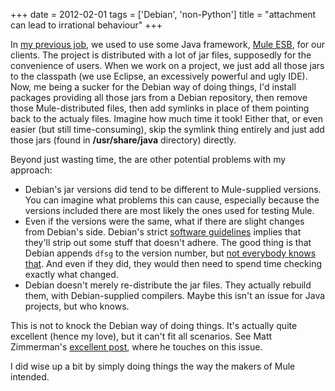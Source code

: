 +++
date = 2012-02-01
tags = ['Debian', 'non-Python']
title = "attachment can lead to irrational behaviour"
+++

In [my previous job], we used to use some Java framework, [Mule ESB],
for our clients. The project is distributed with a lot of jar files,
supposedly for the convenience of users. When we work on a project, we
just add all those jars to the classpath (we use Eclipse, an excessively
powerful and ugly IDE). Now, me being a sucker for the Debian way of
doing things, I\'d install packages providing all those jars from a
Debian repository, then remove those Mule-distributed files, then add
symlinks in place of them pointing back to the actualy files. Imagine
how much time it took! Either that, or even easier (but still
time-consuming), skip the symlink thing entirely and just add those jars
(found in **/usr/share/java** directory) directly.

Beyond just wasting time, the are other potential problems with my
approach:

-   Debian\'s jar versions did tend to be different to Mule-supplied
    versions. You can imagine what problems this can cause, especially
    because the versions included there are most likely the ones used
    for testing Mule.
-   Even if the versions were the same, what if there are slight changes
    from Debian\'s side. Debian\'s strict [software guidelines] implies
    that they\'ll strip out some stuff that doesn\'t adhere. The good
    thing is that Debian appends `dfsg` to the version number, but [not
    everybody knows that]. And even if they did, they would then need to
    spend time checking exactly what changed.
-   Debian doesn\'t merely re-distribute the jar files. They actually
    rebuild them, with Debian-supplied compilers. Maybe this isn\'t an
    issue for Java projects, but who knows.

This is not to knock the Debian way of doing things. It\'s actually
quite excellent (hence my love), but it can\'t fit all scenarios. See
Matt Zimmerman\'s [excellent post], where he touches on this issue.

I did wise up a bit by simply doing things the way the makers of Mule
intended.

  [my previous job]: http://tshepang.net/me-got-meself-a-coding-job
  [Mule ESB]: http://www.mulesoft.org/
  [software guidelines]: http://www.debian.org/social_contract#guidelines
  [not everybody knows that]: http://askubuntu.com/q/11592/2591
  [excellent post]: http://mdzlog.alcor.net/2010/07/06/weve-packaged-all-of-the-free-software-what-now/
